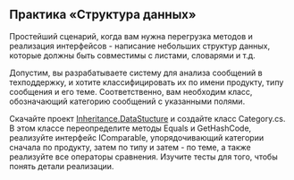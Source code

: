 ﻿## Практика «Структура данных»

Простейший сценарий, когда вам нужна перегрузка методов и реализация интерфейсов - написание небольших структур данных, которые должны быть совместимы с листами, словарями и т.д.

Допустим, вы разрабатываете систему для анализа сообщений в техподдержку, и хотите классифицировать их по имени продукту, типу сообщения и его теме. Соответственно, вам необходим класс, обозначающий категорию сообщений с указанными полями.

Скачайте проект [Inheritance.DataStucture](https://ulearn.me/Exercise/StudentZip?courseId=cs2&slideId=1cb3fef1-004f-45df-a94a-412aa744ed2a) и создайте класс Category.cs. В этом классе переопределите методы Equals и GetHashCode, реализуйте интерфейс IComparable, упорядочивающий категории сначала по продукту, затем по типу и затем - по теме, а также реализуйте все операторы сравнения. Изучите тесты для того, чтобы понять детали реализации.